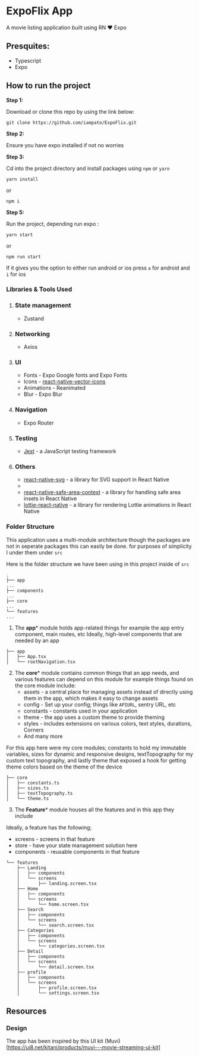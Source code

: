 # ExpoFlix App

 A movie listing application built using RN ❤️ Expo


## Presquites:

- Typescript
- Expo

## How to run the project

**Step 1:**

Download or clone this repo by using the link below:

```
git clone https://github.com/iampato/ExpoFlix.git
```

**Step 2:**

Ensure you have expo installed if not no worries


**Step 3:**

Cd into the project directory and install packages using `npm` or `yarn`

```
yarn install
```
or

```
npm i
```


**Step 5:**

Run the project, depending run expo :

```
yarn start
```

or 

```
npm run start
```

If it gives you the option to either run android or ios press `a` for android and `i` for ios 


### Libraries & Tools Used

1. ### State management
    * Zustand
    
2. ### Networking
    * Axios

3. ### UI
    * Fonts -  Expo Google fonts and Expo Fonts
    * Icons - [react-native-vector-icons](https://github.com/oblador/react-native-vector-icons)
    * Animations - Reanimated
    * Blur - Expo Blur
   
4. ### Navigation
    * Expo Router
     
5. ### Testing
    * [Jest](https://jestjs.io/) - a JavaScript testing framework

6. ### Others
   * [react-native-svg](https://github.com/react-native-svg/react-native-svg) - a library for SVG support in React Native
   * 
   * [react-native-safe-area-context](https://github.com/th3rdwave/react-native-safe-area-context) - a library for handling safe area insets in React Native
   * [lottie-react-native](https://github.com/lottie-react-native/lottie-react-native) - a library for rendering Lottie animations in React Native

### Folder Structure
This application uses a multi-module architecture though the packages are not in seperate packages this can easily be done. for purposes of simplicity I under them under `src` 


Here is the folder structure we have been using in this project inside of `src`

```
.
├── app
...
├── components
...
├── core
...
└── features
...
```


1. The **app*** module holds app-related things for example the app entry component, main routes, etc
Ideally, high-level components that are needed by an app

```
├── app
│   ├── App.tsx
│   └── rootNavigation.tsx
```

2. The **core*** module contains common things that an app needs, and various features can depend on this module for example things found on the core module include:
   - assets - a central place for managing assets instead of directly using them in the app, which makes it easy to change assets
   - config - Set up your config; things like `APIURL`, sentry URL, etc
   - constants - constants used in your application
   - theme - the app uses a custom theme to provide theming
   - styles - includes extensions on various colors, text styles, durations, Corners
   - And many more

For this app here were my core modules; constants to hold my immutable variables, sizes for dynamic and responsive designs, textTopography for my custom text topography, and lastly theme that exposed a hook for getting theme colors based on the theme of the device 
```
├── core
│   ├── constants.ts
│   ├── sizes.ts
│   ├── textTopography.ts
│   └── theme.ts
```

3. The **Feature*** module houses all the features and in this app they include

Ideally, a feature has the following;
- screens - screens in that feature
- store - have your state management solution here
- components - reusable components in that feature

```
└── features
    ├── Landing
    │   ├── components
    │   └── screens
    │       ├── landing.screen.tsx
    ├── Home
    │   ├── components
    │   └── screens
    │       └── home.screen.tsx
    ├── Search
    │   ├── components
    │   └── screens
    │       └── search.screen.tsx
    ├── Categories
    │   ├── components
    │   └── screens
    │       └── categories.screen.tsx
    ├── Detail
    │   ├── components
    │   └── screens
    │       └── detail.screen.tsx
    ├── profile
    │   ├── components
    │   └── screens
    │       ├── profile.screen.tsx
    │       └── settings.screen.tsx
```

## Resources

### Design

The app has been inspired by this UI kit (Muvi)[https://ui8.net/kitani/products/muvi---movie-streaming-ui-kit]



